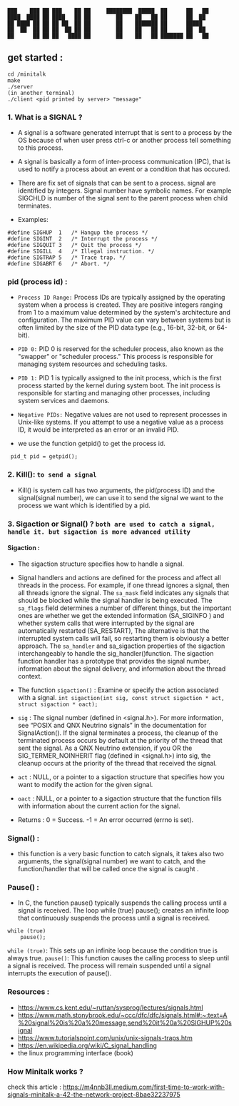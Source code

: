 ```
███    ███ ██ ███    ██ ██     ████████  █████  ██      ██   ██ 
████  ████ ██ ████   ██ ██        ██    ██   ██ ██      ██  ██  
██ ████ ██ ██ ██ ██  ██ ██        ██    ███████ ██      █████   
██  ██  ██ ██ ██  ██ ██ ██        ██    ██   ██ ██      ██  ██  
██      ██ ██ ██   ████ ██        ██    ██   ██ ███████ ██   ██ 
```

## get started :
```
cd /minitalk
make
./server
(in another terminal)
./client <pid printed by server> "message"
```


### 1. What is a SIGNAL ?
- A signal is a software generated interrupt that is sent to a process by the OS because of when user press ctrl-c or another process tell something to this process.
- A signal is basically a form of inter-process communication (IPC), that is used to notify a process about an event or a condition that has occured.
- There are fix set of signals that can be sent to a process. signal are identified by integers.
Signal number have symbolic names. For example SIGCHLD is number of the signal sent to the parent process when child terminates.

- Examples:
```
#define SIGHUP  1   /* Hangup the process */ 
#define SIGINT  2   /* Interrupt the process */ 
#define SIGQUIT 3   /* Quit the process */ 
#define SIGILL  4   /* Illegal instruction. */ 
#define SIGTRAP 5   /* Trace trap. */ 
#define SIGABRT 6   /* Abort. */
```

### pid (process id) :
- `Process ID Range:` Process IDs are typically assigned by the operating system when a process is created. They are positive integers ranging from 1 to a maximum value determined by the system's architecture and configuration. The maximum PID value can vary between systems but is often limited by the size of the PID data type (e.g., 16-bit, 32-bit, or 64-bit).

- `PID 0:` PID 0 is reserved for the scheduler process, also known as the "swapper" or "scheduler process." This process is responsible for managing system resources and scheduling tasks.

- `PID 1:` PID 1 is typically assigned to the init process, which is the first process started by the kernel during system boot. The init process is responsible for starting and managing other processes, including system services and daemons.

- `Negative PIDs:` Negative values are not used to represent processes in Unix-like systems. If you attempt to use a negative value as a process ID, it would be interpreted as an error or an invalid PID. 

- we use the function getpid() to get the process id.
```
 pid_t pid = getpid();
```

### 2. Kill(): `to send a signal`
- Kill() is system call has two arguments, the pid(process ID) and the signal(signal number), we can use it to send the signal we want to the process we want which is identified by a pid.

### 3. Sigaction or Signal() ? `both are used to catch a signal, handle it. but sigaction is more advanced utility`
#### Sigaction :
- The sigaction structure specifies how to handle a signal.
- Signal handlers and actions are defined for the process and affect all threads in the process. For example, if one thread ignores a signal, then all threads ignore the signal.
The `sa_mask` field indicates any signals that should be blocked while the signal handler is being executed.
The `sa_flags` field determines a number of different things, but the important ones are whether we get the extended information (SA_SIGINFO ) and whether system calls that were interrupted by the signal are automatically restarted (SA_RESTART), The alternative is that the interrupted system calls will fail, so restarting them is obviously a better approach.
The `sa_handler` and sa_sigaction properties of the sigaction interchangeably to handle the sig_handler()function.
The sigaction function handler has a prototype that provides the signal number, information about the signal delivery, and information about the thread context.

- The function `sigaction()` : Examine or specify the action associated with a signal.
```int sigaction(int sig, const struct sigaction * act, struct sigaction * oact);```
- `sig` :
The signal number (defined in <signal.h>). For more information, see “POSIX and QNX Neutrino signals” in the documentation for SignalAction().
If the signal terminates a process, the cleanup of the terminated process occurs by default at the priority of the thread that sent the signal. As a QNX Neutrino extension, if you OR the SIG_TERMER_NOINHERIT flag (defined in <signal.h>) into sig, the cleanup occurs at the priority of the thread that received the signal.
- `act` :
NULL, or a pointer to a sigaction structure that specifies how you want to modify the action for the given signal.
- `oact` :
NULL, or a pointer to a sigaction structure that the function fills with information about the current action for the signal.

- Returns :
0 = Success.
-1 = An error occurred (errno is set).

### Signal() :
- this function is a very basic function to catch signals, it takes also two arguments, the signal(signal number) we want to catch, and the function/handler that will be called once the signal is caught .

### Pause() :
- In C, the function pause() typically suspends the calling process until a signal is received. The loop while (true) pause(); creates an infinite loop that continuously suspends the process until a signal is received.

```
while (true)
    pause();
```

`while (true)`: This sets up an infinite loop because the condition true is always true.
`pause()`: This function causes the calling process to sleep until a signal is received. The process will remain suspended until a signal interrupts the execution of pause().

### Resources :
- https://www.cs.kent.edu/~ruttan/sysprog/lectures/signals.html
- https://www.math.stonybrook.edu/~ccc/dfc/dfc/signals.html#:~:text=A%20signal%20is%20a%20message,send%20it%20a%20SIGHUP%20signal
- https://www.tutorialspoint.com/unix/unix-signals-traps.htm
- https://en.wikipedia.org/wiki/C_signal_handling
- the linux programming interface (book)

### How Minitalk works ?
check this article : https://m4nnb3ll.medium.com/first-time-to-work-with-signals-minitalk-a-42-the-network-project-8bae32237975
